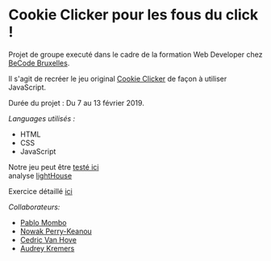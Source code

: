 Cookie Clicker pour les fous du click !  
========  

Projet de groupe executé dans le cadre de la formation Web Developer chez [BeCode Bruxelles](https://www.becode.org/index_fr.html).  

Il s'agit de recréer le jeu original [Cookie Clicker](http://orteil.dashnet.org/cookieclicker/) de façon à  utiliser JavaScript.

Durée du projet : Du 7 au 13 février 2019.   

_Languages utilisés :_
* HTML  
* CSS  
* JavaScript  

Notre jeu peut être [testé ici](https://pablomombo.github.io/Cookie-Clicker/)  
analyse [lightHouse](https://pablomombo.github.io/Cookie-Clicker/coockie-clicker_Lighthouse-Report.pdf)    

Exercice détaillé [ici](https://github.com/becodeorg/BXL-Johnson-3.9/tree/master/Projets/coockie-clicker)   
   
_Collaborateurs:_  
* [Pablo Mombo](https://github.com/Pablomombo)   
* [Nowak Perry-Keanou](https://github.com/nowakperry)   
* [Cedric Van Hove](https://github.com/cevaho)   
* [Audrey Kremers](https://github.com/AudreyKremers)   
